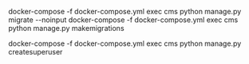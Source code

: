 docker-compose -f docker-compose.yml exec cms python manage.py migrate --noinput
docker-compose -f docker-compose.yml exec cms python manage.py makemigrations


docker-compose -f docker-compose.yml exec cms python manage.py createsuperuser